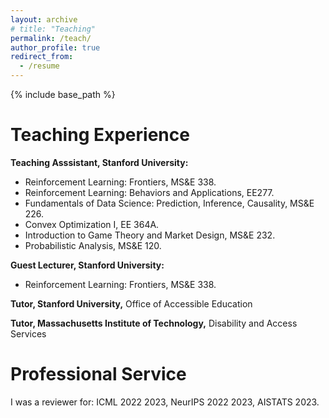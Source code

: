 ```yaml
---
layout: archive
# title: "Teaching"
permalink: /teach/
author_profile: true
redirect_from:
  - /resume
---
```


{% include base_path %}

Teaching Experience
======
**Teaching Asssistant, Stanford University:** 
* Reinforcement Learning: Frontiers, MS&E 338.  
* Reinforcement Learning: Behaviors and Applications, EE277. 
* Fundamentals of Data Science: Prediction, Inference, Causality, MS&E 226. 
* Convex Optimization I, EE 364A. 
* Introduction to Game Theory and Market Design, MS&E 232. 
* Probabilistic Analysis, MS&E 120.

**Guest Lecturer, Stanford University:**
* Reinforcement Learning: Frontiers, MS&E 338.

**Tutor, Stanford University,** Office of Accessible Education

**Tutor, Massachusetts Institute of Technology,** Disability and Access Services

Professional Service 
======
I was a reviewer for: ICML 2022 2023, NeurIPS 2022 2023, AISTATS 2023. 
